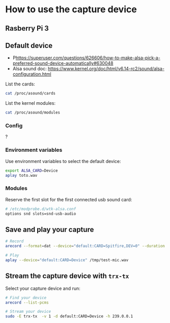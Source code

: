 # How to use the capture device

## Rasberry Pi 3



## Default device

- P<https://superuser.com/questions/626606/how-to-make-alsa-pick-a-preferred-sound-device-automatically#630048>
- Alsa sound doc: <https://www.kernel.org/doc/html/v6.14-rc2/sound/alsa-configuration.html>

List the cards:

```bash
cat /proc/asound/cards
```

List the kernel modules:

```bash
cat /proc/asound/modules
```

### Config

?

### Environment variables

Use environment variables to select the default device:

```bash
export ALSA_CARD=Device
aplay toto.wav
```

### Modules

Reserve the first slot for the first connected usb sound card:

```bash
# /etc/modprobe.d/wtk-alsa.conf
options snd slots=snd-usb-audio
```

## Save and play your capture

```bash
# Record
arecord --format=dat --device="default:CARD=Spitfire,DEV=0" --duration 5 /tmp/test-mic.wav

# Play
aplay --device="default:CARD=Device" /tmp/test-mic.wav
```

## Stream the capture device with `trx-tx`

Select your capture device and run:

```bash
# Find your device
arecord --list-pcms

# Stream your device
sudo -E trx-tx  -v 1 -d default:CARD=Device -h 239.0.0.1
```
